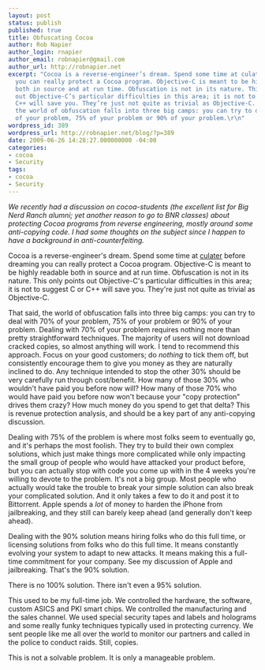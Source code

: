 ```yaml
---
layout: post
status: publish
published: true
title: Obfuscating Cocoa
author: Rob Napier
author_login: rnapier
author_email: robnapier@gmail.com
author_url: http://robnapier.net
excerpt: "Cocoa is a reverse-engineer’s dream. Spend some time at culater before dreaming
  you can really protect a Cocoa program. Objective-C is meant to be highly readable
  both in source and at run time. Obfuscation is not in its nature. This only points
  out Objective-C’s particular difficulties in this area; it is not to suggest C or
  C++ will save you. They’re just not quite as trivial as Objective-C. That said,
  the world of obfuscation falls into three big camps: you can try to deal with 70%
  of your problem, 75% of your problem or 90% of your problem.\r\n"
wordpress_id: 389
wordpress_url: http://robnapier.net/blog/?p=389
date: 2009-06-26 14:28:27.000000000 -04:00
categories:
- cocoa
- Security
tags:
- cocoa
- Security
---
```

<i>We recently had a discussion on cocoa-students (the excellent list for Big Nerd Ranch alumni; yet another reason to go to BNR classes) about protecting Cocoa programs from reverse engineering, mostly around some anti-copying code. I had some thoughts on the subject since I happen to have a background in anti-counterfeiting.</i>

Cocoa is a reverse-engineer's dream. Spend some time at <a href="http://www.culater.net/wiki/moin.cgi/CocoaReverseEngineering">culater</a> before dreaming you can really protect a Cocoa program. Objective-C is meant to be highly readable both in source and at run time. Obfuscation is not in its nature. This only points out Objective-C's particular difficulties in this area; it is not to suggest C or C++ will save you. They're just not quite as trivial as Objective-C.

That said, the world of obfuscation falls into three big camps: you can try to deal with 70% of your problem, 75% of your problem or 90% of your problem.
<a id="more"></a><a id="more-389"></a>
Dealing with 70% of your problem requires nothing more than pretty straightforward techniques. The majority of users will not download cracked copies, so almost anything will work. I tend to recommend this approach. Focus on your good customers; do *nothing* to tick them off, but consistently encourage them to give you money as they are naturally inclined to do. Any technique intended to stop the other 30% should be very carefully run through cost/benefit. How many of those 30% who wouldn't have paid you before now will? How many of those 70% who would have paid you before now won't because your "copy protection" drives them crazy? How much money do you spend to get that delta? This is revenue protection analysis, and should be a key part of any anti-copying discussion.

Dealing with 75% of the problem is where most folks seem to eventually go, and it's perhaps the most foolish. They try to build their own complex solutions, which just make things more complicated while only impacting the small group of people who would have attacked your product before, but you can actually stop with code you come up with in the 4 weeks you're willing to devote to the problem. It's not a big group. Most people who actually would take the trouble to break your simple solution can also break your complicated solution. And it only takes a few to do it and post it to Bittorrent. Apple spends a *lot* of money to harden the iPhone from jailbreaking, and they still can barely keep ahead (and generally don't keep ahead).

Dealing with the 90% solution means hiring folks who do this full time, or licensing solutions from folks who do this full time. It means constantly evolving your system to adapt to new attacks. It means making this a full-time commitment for your company. See my discussion of Apple and jailbreaking. That's the 90% solution.

There is no 100% solution. There isn't even a 95% solution.

This used to be my full-time job. We controlled the hardware, the software, custom ASICS and PKI smart chips. We controlled the manufacturing and the sales channel. We used special security tapes and labels and holograms and some really funky techniques typically used in protecting currency. We sent people like me all over the world to monitor our partners and called in the police to conduct raids. Still, copies.

This is not a solvable problem. It is only a manageable problem.
